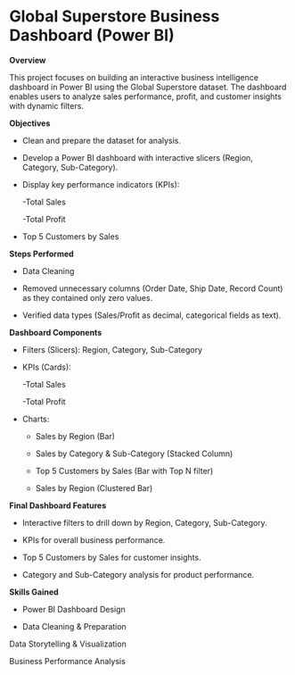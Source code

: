 # Global Superstore Business Dashboard (Power BI)
**Overview**

This project focuses on building an interactive business intelligence dashboard in Power BI using the Global Superstore dataset.
The dashboard enables users to analyze sales performance, profit, and customer insights with dynamic filters.

**Objectives**

- Clean and prepare the dataset for analysis.

- Develop a Power BI dashboard with interactive slicers (Region, Category, Sub-Category).

- Display key performance indicators (KPIs):

  -Total Sales

  -Total Profit

- Top 5 Customers by Sales

**Steps Performed**

- Data Cleaning

- Removed unnecessary columns (Order Date, Ship Date, Record Count) as they contained only zero values.

- Verified data types (Sales/Profit as decimal, categorical fields as text).

**Dashboard Components**

- Filters (Slicers): Region, Category, Sub-Category

- KPIs (Cards):

  -Total Sales

  -Total Profit

- Charts:

  - Sales by Region (Bar)

  - Sales by Category & Sub-Category (Stacked Column)

  - Top 5 Customers by Sales (Bar with Top N filter)

  - Sales by Region (Clustered Bar)

**Final Dashboard Features**

- Interactive filters to drill down by Region, Category, Sub-Category.

- KPIs for overall business performance.

- Top 5 Customers by Sales for customer insights.

- Category and Sub-Category analysis for product performance.

**Skills Gained**

- Power BI Dashboard Design

- Data Cleaning & Preparation


Data Storytelling & Visualization

Business Performance Analysis
